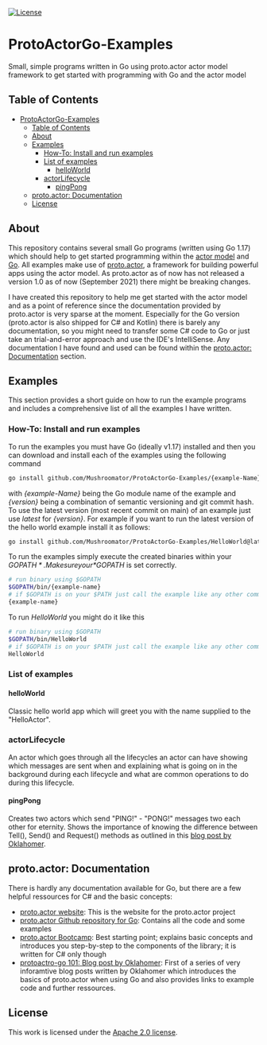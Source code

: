 [![License](https://img.shields.io/badge/License-Apache%202.0-blue.svg)](https://opensource.org/licenses/Apache-2.0)

# ProtoActorGo-Examples
Small, simple programs written in Go using proto.actor actor model framework to get started with programming with Go and the actor model

## Table of Contents
- [ProtoActorGo-Examples](#protoactorgo-examples)
  - [Table of Contents](#table-of-contents)
  - [About](#about)
  - [Examples](#examples)
    - [How-To: Install and run examples](#how-to-install-and-run-examples)
    - [List of examples](#list-of-examples)
      - [helloWorld](#helloworld)
    - [actorLifecycle](#actorlifecycle)
      - [pingPong](#pingpong)
  - [proto.actor: Documentation](#protoactor-documentation)
  - [License](#license)

## About
This repository contains several small Go programs (written using Go 1.17) which should help to get started programming within the [actor model](https://en.wikipedia.org/wiki/Actor_model) and [Go](https://golang.org/).
All examples make use of [proto.actor](https://proto.actor/), a framework for building powerful apps using the actor model.
As proto.actor as of now has not released a version 1.0 as of now (September 2021) there might be breaking changes.

I have created this repository to help me get started with the actor model and as a point of reference since the documentation provided by proto.actor is very sparse at the moment. Especially for the Go version (proto.actor is also shipped for C# and Kotlin) there is barely any documentation, so you might need to transfer some C# code to Go or just take an trial-and-error approach and use the IDE's IntelliSense.
Any documentation I have found and used can be found within the [proto.actor: Documentation](#protoactor-documentation) section.

## Examples
This section provides a short guide on how to run the example programs and includes a comprehensive list of all the examples I have written.

### How-To: Install and run examples
To run the examples you must have Go (ideally v1.17) installed and then you can download and install each of the examples using the following command
```bash
go install github.com/Mushroomator/ProtoActorGo-Examples/{example-Name}@{Version}
```
with *{example-Name}* being the Go module name of the example and *{version}* being a combination of semantic versioning and git commit hash.
To use the latest version (most recent commit on main) of an example just use *latest* for *{version}*.
For example if you want to run the latest version of the hello world example install it as follows:
```bash
go install github.com/Mushroomator/ProtoActorGo-Examples/HelloWorld@latest
```
To run the examples simply execute the created binaries within your *$GOPATH*. Make sure your *$GOPATH* is set correctly.
```bash
# run binary using $GOPATH
$GOPATH/bin/{example-name}
# if $GOPATH is on your $PATH just call the example like any other command/ binary
{example-name}
```
To run *HelloWorld* you might do it like this
```bash
# run binary using $GOPATH
$GOPATH/bin/HelloWorld
# if $GOPATH is on your $PATH just call the example like any other command/ binary
HelloWorld
```

### List of examples
#### helloWorld
Classic hello world app which will greet you with the name supplied to the "HelloActor".

### actorLifecycle
An actor which goes through all the lifecycles an actor can have showing which messages are sent when and explaining what is going on in the background during each lifecycle and what are common operations to do during this lifecycle.

#### pingPong
Creates two actors which send "PING!" - "PONG!" messages two each other for eternity. 
Shows the importance of knowing the difference between Tell(), Send() and Request() methods as outlined in this [blog post by Oklahomer](https://blog.oklahome.net/2018/09/protoactor-go-messaging-protocol.html).

## proto.actor: Documentation
There is hardly any documentation available for Go, but there are a few helpful ressources for C# and the basic concepts:
- [proto.actor website](https://proto.actor/): This is the website for the proto.actor project
- [proto.actor Github repository for Go](https://github.com/AsynkronIT/protoactor-go): Contains all the code and some examples
- [proto.actor Bootcamp](https://proto.actor/docs/bootcamp/): Best starting point; explains basic concepts and introduces you step-by-step to the components of the library; it is written for C# only though
- [protoactro-go 101: Blog post by Oklahomer](https://blog.oklahome.net/2018/07/protoactor-go-introduction.html): First of a series of very inforamtive blog posts written by Oklahomer which introduces the basics of proto.actor when using Go and also provides links to example code and further ressources.
## License
This work is licensed under the [Apache 2.0 license](LICENSE).